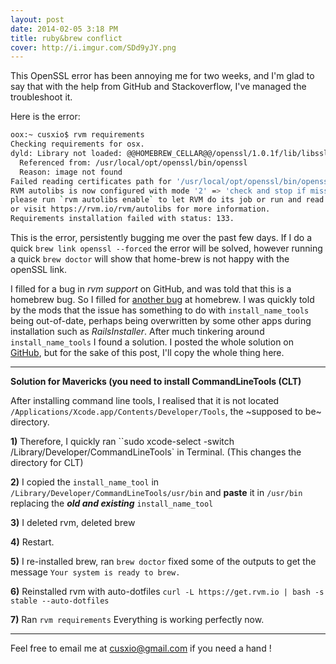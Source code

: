 ```yaml
---
layout: post
date: 2014-02-05 3:18 PM
title: ruby&brew conflict
cover: http://i.imgur.com/SDd9yJY.png
---
```


This OpenSSL error has been annoying me for two weeks, and I'm glad to say that with the help from GitHub and Stackoverflow, I've managed the troubleshoot it.


Here is the error:

```bash
oox:~ cusxio$ rvm requirements
Checking requirements for osx.
dyld: Library not loaded: @@HOMEBREW_CELLAR@@/openssl/1.0.1f/lib/libssl.1.0.0.dylib
  Referenced from: /usr/local/opt/openssl/bin/openssl
  Reason: image not found
Failed reading certificates path for '/usr/local/opt/openssl/bin/openssl' with return code: ().
RVM autolibs is now configured with mode '2' => 'check and stop if missing',
please run `rvm autolibs enable` to let RVM do its job or run and read `rvm autolibs [help]`
or visit https://rvm.io/rvm/autolibs for more information.
Requirements installation failed with status: 133.
```


This is the error, persistently bugging me over the past few days. If I do a quick ``brew link openssl --forced`` the error will be solved, however running a quick ``brew doctor`` will show that home-brew is not happy with the openSSL link.


I filled for a bug in *rvm support* on GitHub, and was told that this is a homebrew bug. So I filled for [another bug](https://github.com/Homebrew/homebrew/issues/26367) at homebrew. I was quickly told by the mods that the issue has something to do with `install_name_tools` being out-of-date, perhaps being overwritten by some other apps during installation such as *RailsInstaller*. After much tinkering around `install_name_tools` I found a solution. I posted the whole solution on [GitHub](http://github.com), but for the sake of this post, I'll copy the whole thing here.
___

**Solution for Mavericks (you need to install CommandLineTools (CLT)**


After installing command line tools, I realised that it is not located ``/Applications/Xcode.app/Contents/Developer/Tools``, the ~supposed to be~ directory.

**1)** Therefore, I quickly ran ``sudo xcode-select -switch /Library/Developer/CommandLineTools` in Terminal.
(This changes the directory for CLT)


**2)** I copied the ``install_name_tool`` in ``/Library/Developer/CommandLineTools/usr/bin`` and **paste** it in ``/usr/bin`` replacing the ***old and existing*** ``install_name_tool``


**3)** I deleted rvm, deleted brew


**4)** Restart.


**5)** I re-installed brew, ran ``brew doctor`` fixed some of the outputs to get the message ``Your system is ready to brew.``


**6)** Reinstalled rvm with auto-dotfiles ``curl -L https://get.rvm.io | bash -s stable --auto-dotfiles``


**7)** Ran ``rvm requirements`` Everything is working perfectly now. 


___

Feel free to email me at <cusxio@gmail.com> if you need a hand !


